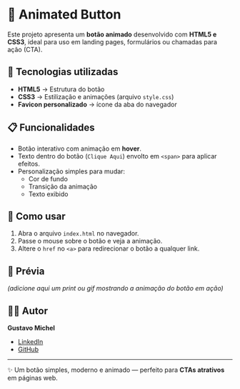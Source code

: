 # 🔘 Animated Button

Este projeto apresenta um **botão animado** desenvolvido com **HTML5 e CSS3**, ideal para uso em landing pages, formulários ou chamadas para ação (CTA).

## 🚀 Tecnologias utilizadas

- **HTML5** → Estrutura do botão  
- **CSS3** → Estilização e animações (arquivo `style.css`)  
- **Favicon personalizado** → ícone da aba do navegador  

## 📋 Funcionalidades

- Botão interativo com animação em **hover**.  
- Texto dentro do botão (`Clique Aqui`) envolto em `<span>` para aplicar efeitos.  
- Personalização simples para mudar:  
  - Cor de fundo  
  - Transição da animação  
  - Texto exibido  

## 🔗 Como usar

1. Abra o arquivo `index.html` no navegador.  
2. Passe o mouse sobre o botão e veja a animação.  
3. Altere o `href` no `<a>` para redirecionar o botão a qualquer link.  

## 📸 Prévia

*(adicione aqui um print ou gif mostrando a animação do botão em ação)*  

## 👨‍💻 Autor

**Gustavo Michel**  
- [LinkedIn](https://www.linkedin.com/in/gustavo-michel-araujo/)  
- [GitHub](https://github.com/Gustavo-michel)  

---

✨ Um botão simples, moderno e animado — perfeito para **CTAs atrativos** em páginas web.